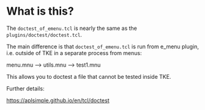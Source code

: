 

# What is this?


The `doctest_of_emenu.tcl` is nearly the same as the `plugins/doctest/doctest.tcl`.

The main difference is that `doctest_of_emenu.tcl` is run from e_menu plugin, i.e. outside of TKE in a separate process from menus:

  menu.mnu --> utils.mnu --> test1.mnu

This allows you to doctest a file that cannot be tested inside TKE.

Further details:

https://aplsimple.github.io/en/tcl/doctest

